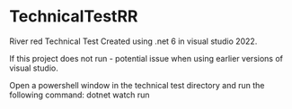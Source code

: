 # TechnicalTestRR
River red Technical Test
Created using .net 6 in visual studio 2022. 

If this project does not run - potential issue when using earlier versions of visual studio. 

Open a powershell window in the technical test directory and run the following command: dotnet watch run
